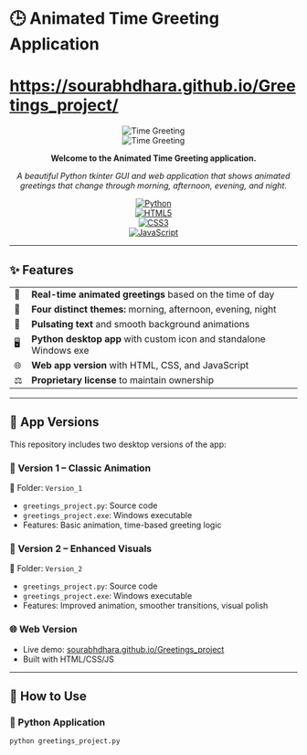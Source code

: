 # 🕒 Animated Time Greeting Application  
# https://sourabhdhara.github.io/Greetings_project/

<div align="center">

![Time Greeting](https://img.shields.io/badge/🌅%20Morning-🌞%20Afternoon-blue?style=for-the-badge)  
![Time Greeting](https://img.shields.io/badge/🌆%20Evening-🌙%20Night-purple?style=for-the-badge)

**Welcome to the Animated Time Greeting application.**

*A beautiful Python tkinter GUI and web application that shows animated greetings that change through morning, afternoon, evening, and night.*

[![Python](https://img.shields.io/badge/Python-3.6+-3776ab?style=for-the-badge&logo=python&logoColor=white)](https://python.org)  
[![HTML5](https://img.shields.io/badge/HTML5-E34F26?style=for-the-badge&logo=html5&logoColor=white)](https://developer.mozilla.org/en-US/docs/Web/HTML)  
[![CSS3](https://img.shields.io/badge/CSS3-1572B6?style=for-the-badge&logo=css3&logoColor=white)](https://developer.mozilla.org/en-US/docs/Web/CSS)  
[![JavaScript](https://img.shields.io/badge/JavaScript-F7DF1E?style=for-the-badge&logo=javascript&logoColor=black)](https://developer.mozilla.org/en-US/docs/Web/JavaScript)

</div>

---

## ✨ Features

<table>
<tr><td>🌅</td><td><strong>Real-time animated greetings</strong> based on the time of day</td></tr>
<tr><td>🎨</td><td><strong>Four distinct themes:</strong> morning, afternoon, evening, night</td></tr>
<tr><td>💫</td><td><strong>Pulsating text</strong> and smooth background animations</td></tr>
<tr><td>🖥️</td><td><strong>Python desktop app</strong> with custom icon and standalone Windows exe</td></tr>
<tr><td>🌐</td><td><strong>Web app version</strong> with HTML, CSS, and JavaScript</td></tr>
<tr><td>⚖️</td><td><strong>Proprietary license</strong> to maintain ownership</td></tr>
</table>

---

## 🧭 App Versions

This repository includes two desktop versions of the app:

### 🔹 Version 1 – Classic Animation  
📁 Folder: `Version_1`  
- `greetings_project.py`: Source code  
- `greetings_project.exe`: Windows executable  
- Features: Basic animation, time-based greeting logic

### 🔹 Version 2 – Enhanced Visuals  
📁 Folder: `Version_2`  
- `greetings_project.py`: Source code  
- `greetings_project.exe`: Windows executable  
- Features: Improved animation, smoother transitions, visual polish

### 🌐 Web Version  
- Live demo: [sourabhdhara.github.io/Greetings_project](https://sourabhdhara.github.io/Greetings_project)  
- Built with HTML/CSS/JS

---

## 🚀 How to Use

### 🐍 Python Application  
```bash
python greetings_project.py
